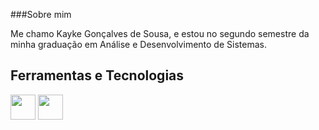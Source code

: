 ###Sobre mim

Me chamo Kayke Gonçalves de Sousa, e estou no segundo semestre da minha graduação em Análise e Desenvolvimento de Sistemas. 

## Ferramentas e Tecnologias
<img loading="lazy" src="https://cdn.jsdelivr.net/gh/devicons/devicon@latest/icons/python/python-original-wordmark.svg" width="40" height="40"/>  
            <img loading="lazy" src="https://cdn.jsdelivr.net/gh/devicons/devicon@latest/icons/html5/html5-original-wordmark.svg" width="40" height="40"/>
          
          
